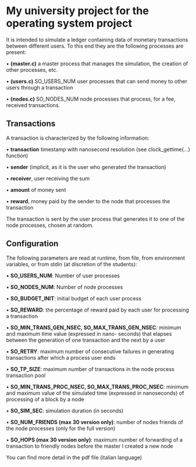 # My university project for the operating system project

It is intended to simulate a ledger containing data of monetary transactions between different users. To this end they are
the following processes are present:


• **(master.c)** a master process that manages the simulation, the creation of other processes, etc.


• **(users.c)** SO_USERS_NUM user processes that can send money to other users through a transaction


• **(nodes.c)** SO_NODES_NUM node processes that process, for a fee, received transactions.


## Transactions 
A transaction is characterized by the following information:


• **transaction** timestamp with nanosecond resolution (see clock_gettime(...) function)


• **sender** (implicit, as it is the user who generated the transaction)


• **receiver**, user receiving the sum


• **amount** of money sent


• **reward**, money paid by the sender to the node that processes the transaction


The transaction is sent by the user process that generates it to one of the node processes, chosen at random.


## Configuration
The following parameters are read at runtime, from file, from environment variables, or from stdin (at discretion
of the students):


• **SO_USERS_NUM**: Number of user processes


• **SO_NODES_NUM**: Number of node processes


• **SO_BUDGET_INIT**: initial budget of each user process


• **SO_REWARD**: the percentage of reward paid by each user for processing a transaction


• **SO_MIN_TRANS_GEN_NSEC, SO_MAX_TRANS_GEN_NSEC**: minimum and maximum time value (expressed in nano-
seconds) that elapses between the generation of one transaction and the next by a user


• **SO_RETRY**: maximum number of consecutive failures in generating transactions after which a process
user ends


• **SO_TP_SIZE**: maximum number of transactions in the node process transaction pool


• **SO_MIN_TRANS_PROC_NSEC, SO_MAX_TRANS_PROC_NSEC**: minimum and maximum value of the simulated time (expressed
in nanoseconds) of processing of a block by a node


• **SO_SIM_SEC**: simulation duration (in seconds)


• **SO_NUM_FRIENDS (max 30 version only)**: number of nodes friends of the node processes (only for the full version)


• **SO_HOPS (max 30 version only)**: maximum number of forwarding of a transaction to friendly nodes before the
master I created a new node


You can find more detail in the pdf file (italian language)
